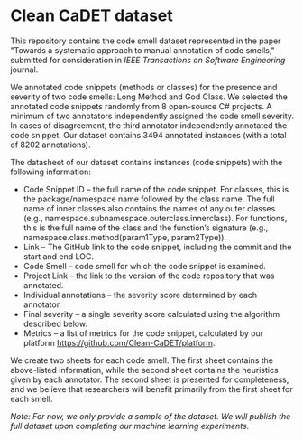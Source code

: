 # Clean CaDET dataset

This repository contains the code smell dataset represented in the paper "Towards a systematic approach to manual annotation of code smells," submitted for consideration in _IEEE Transactions on Software Engineering_ journal.

We annotated code snippets (methods or classes) for the presence and severity of two code smells: Long Method and God Class. We selected the annotated code snippets randomly from 8 open-source C# projects. A minimum of two annotators independently assigned the code smell severity. In cases of disagreement, the third annotator independently annotated the code snippet. Our dataset contains 3494 annotated instances (with a total of 8202 annotations). 

The datasheet of our dataset contains instances (code snippets) with the following information:
- Code Snippet ID – the full name of the code snippet. For classes, this is the package/namespace name followed by the class name. The full name of inner classes also contains the names of any outer classes (e.g., namespace.subnamespace.outerclass.innerclass). For functions, this is the full name of the class and the function’s signature (e.g., namespace.class.method(param1Type, param2Type)).
- Link – The GitHub link to the code snippet, including the commit and the start and end LOC.
- Code Smell – code smell for which the code snippet is examined.
- Project Link – the link to the version of the code repository that was annotated.
- Individual annotations – the severity score determined by each annotator.
- Final severity – a single severity score calculated using the algorithm described below.
- Metrics – a list of metrics for the code snippet, calculated by our platform https://github.com/Clean-CaDET/platform.

We create two sheets for each code smell. The first sheet contains the above-listed information, while the second sheet contains the heuristics given by each annotator. The second sheet is presented for completeness, and we believe that researchers will benefit primarily from the first sheet for each smell.

_Note: For now, we only provide a sample of the dataset. We will publish the full dataset upon completing our machine learning experiments._
